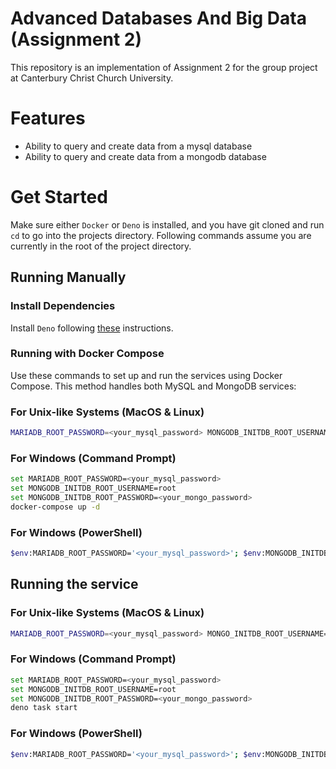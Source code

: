 # Advanced Databases And Big Data (Assignment 2)

This repository is an implementation of Assignment 2 for the group project at
Canterbury Christ Church University.

# Features

- Ability to query and create data from a mysql database
- Ability to query and create data from a mongodb database


# Get Started

Make sure either `Docker` or `Deno` is installed, and you have git cloned and
run `cd` to go into the projects directory. Following commands assume you are
currently in the root of the project directory.

## Running Manually

### Install Dependencies

Install `Deno` following [these](https://docs.deno.com/runtime/manual)
instructions.

### Running with Docker Compose

Use these commands to set up and run the services using Docker Compose. This method handles both MySQL and MongoDB services:

### For Unix-like Systems (MacOS & Linux)

```bash
MARIADB_ROOT_PASSWORD=<your_mysql_password> MONGODB_INITDB_ROOT_USERNAME=root MONGO_INITDB_ROOT_PASSWORD=<your_mongo_password> docker-compose up -d
```

### For Windows (Command Prompt)

```bash
set MARIADB_ROOT_PASSWORD=<your_mysql_password>
set MONGODB_INITDB_ROOT_USERNAME=root
set MONGODB_INITDB_ROOT_PASSWORD=<your_mongo_password>
docker-compose up -d
```

### For Windows (PowerShell)

```bash
$env:MARIADB_ROOT_PASSWORD='<your_mysql_password>'; $env:MONGODB_INITDB_ROOT_USERNAME='root'; $env:MONGODB_INITDB_ROOT_PASSWORD='<your_mongo_password>'; docker-compose up -d
```

## Running the service

### For Unix-like Systems (MacOS & Linux) 
```bash
MARIADB_ROOT_PASSWORD=<your_mysql_password> MONGO_INITDB_ROOT_USERNAME=root MONGO_INITDB_ROOT_PASSWORD=<your_mongo_password> deno task start
```

### For Windows (Command Prompt)

```bash
set MARIADB_ROOT_PASSWORD=<your_mysql_password>
set MONGODB_INITDB_ROOT_USERNAME=root
set MONGODB_INITDB_ROOT_PASSWORD=<your_mongo_password>
deno task start
```

### For Windows (PowerShell)

```bash
$env:MARIADB_ROOT_PASSWORD='<your_mysql_password>'; $env:MONGODB_INITDB_ROOT_USERNAME='root'; $env:MONGO_INITDB_ROOT_PASSWORD='<your_mongo_password>'; deno task start
```


